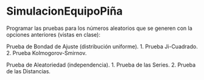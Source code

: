 # SimulacionEquipoPiña

Programar  las pruebas para los números aleatorios que se generen con la opciones anteriores (vistas en clase):

Prueba de Bondad de Ajuste (distribución uniforme).
      1. Prueba Ji-Cuadrado.
      2. Prueba Kolmogorov-Smirnov. 

Prueba de Aleatoriedad (independencia).
      1. Prueba de las Series. 
      2. Prueba de las Distancias.
